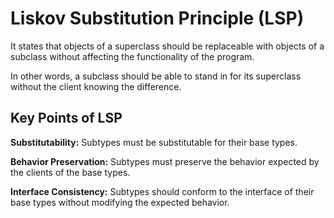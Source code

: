 # Liskov Substitution Principle (LSP)

It states that objects of a superclass should be replaceable with objects of a subclass without affecting the functionality of the program. 

In other words, a subclass should be able to stand in for its superclass without the client knowing the difference.

## Key Points of LSP

**Substitutability:** Subtypes must be substitutable for their base types.

**Behavior Preservation:** Subtypes must preserve the behavior expected by the clients of the base types.

**Interface Consistency:** Subtypes should conform to the interface of their base types without modifying the expected behavior.